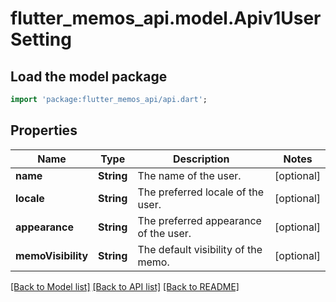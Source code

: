 # flutter_memos_api.model.Apiv1UserSetting

## Load the model package
```dart
import 'package:flutter_memos_api/api.dart';
```

## Properties
Name | Type | Description | Notes
------------ | ------------- | ------------- | -------------
**name** | **String** | The name of the user. | [optional] 
**locale** | **String** | The preferred locale of the user. | [optional] 
**appearance** | **String** | The preferred appearance of the user. | [optional] 
**memoVisibility** | **String** | The default visibility of the memo. | [optional] 

[[Back to Model list]](../README.md#documentation-for-models) [[Back to API list]](../README.md#documentation-for-api-endpoints) [[Back to README]](../README.md)


